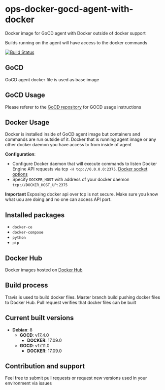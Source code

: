 # ops-docker-gocd-agent-with-docker
Docker image for GoCD agent with Docker outside of docker support

Builds running on the agent will have access to the docker commands

[![Build Status](https://travis-ci.org/matic-insurance/ops-docker-gocd-agent-with-docker.svg?branch=master)](https://travis-ci.org/matic-insurance/ops-docker-gocd-agent-with-docker)

## GoCD

GoCD agent docker file is used as base image 

## GoCD Usage

Please referer to the [GoCD repository](https://github.com/gocd/docker-gocd-agent)
for GOCD usage instructions

## Docker Usage

Docker is installed inside of GoCD agent image but 
containers and commands are run outside of it. 
Docker that is running agent image or any other docker 
daemon you have access to from inside of agent

**Configuration**:

- Configure Docker daemon that will execute commands to listen 
Docker Engine API requests via tcp `-H tcp://0.0.0.0:2375`.
[Docker socket options](https://docs.docker.com/engine/reference/commandline/dockerd/#examples)
- Specify `DOCKER_HOST` with address of your docker daemon `tcp://DOCKER_HOST_UP:2375`

**Important** Exposing docker api over tcp is not secure. 
Make sure you know what uou are doing and no one can access API port.   

## Installed packages
- `docker-ce`
- `docker-compose`
- `python`
- `pip`

## Docker Hub

Docker images hosted on [Docker Hub](https://hub.docker.com/r/maticinsurance/gocd-agent-with-docker/)

## Build process

Travis is used to build docker files. Master branch build pushing 
docker files to Docker Hub. Pull request verifies that docker files 
can be built 

## Current built versions

- **Debian**: 8
  - **GOCD**: v17.4.0 
    - **DOCKER**: 17.09.0
  - **GOCD**: v17.11.0 
    - **DOCKER**: 17.09.0
    
## Contribution and support

Feel free to submit pull requests or request new versions used in 
your environment via issues
